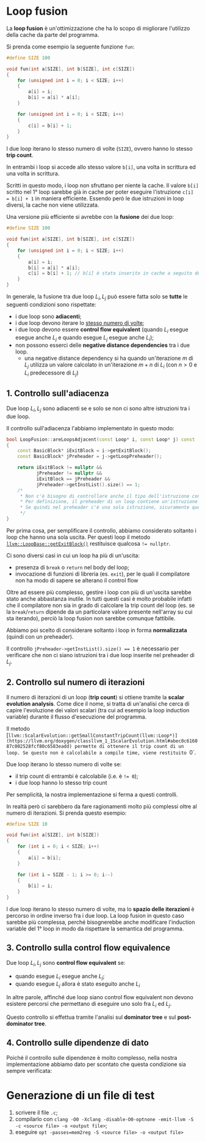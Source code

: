 # Loop fusion

La **loop fusion** è un'ottimizzazione che ha lo scopo di migliorare l'utilizzo della cache da parte del programma.

Si prenda come esempio la seguente funzione `fun`:

``` c
#define SIZE 100

void fun(int a[SIZE], int b[SIZE], int c[SIZE])
{
    for (unsigned int i = 0; i < SIZE; i++)
    {
        a[i] = i;
        b[i] = a[i] * a[i];
    }

    for (unsigned int i = 0; i < SIZE; i++)
    {
        c[i] = b[i] + 1;
    }
}
```

I due loop iterano lo stesso numero di volte (`SIZE`), ovvero hanno lo stesso **trip count**.

In entrambi i loop si accede allo stesso valore `b[i]`, una volta in scrittura ed una volta in scrittura.

Scritti in questo modo, i loop non sfruttano per niente la cache. Il valore `b[i]` scritto nel 1° loop sarebbe già in cache per poter eseguire l'istruzione `c[i] = b[i] + 1` in maniera efficiente. Essendo però le due istruzioni in loop diversi, la cache non viene utilizzata.

Una versione più efficiente si avrebbe con la **fusione** dei due loop:
``` c
#define SIZE 100

void fun(int a[SIZE], int b[SIZE], int c[SIZE])
{
    for (unsigned int i = 0; i < SIZE; i++)
    {
        a[i] = i;
        b[i] = a[i] * a[i];
        c[i] = b[i] + 1; // b[i] è stato inserito in cache a seguito dell'istruzione precedente
    }
}
```

In generale, la fusione tra due loop $L_i, L_j$ può essere fatta solo se **tutte** le seguenti condizioni sono rispettate:
- i due loop sono **adiacenti**;
- i due loop devono iterare lo <u>stesso numero di volte</u>;
- i due loop devono essere **control flow equivalent** (quando $L_i$ esegue esegue anche $L_j$ e quando esegue $L_j$ esegue anche $L_i$);
- non possono esserci delle **negative distance dependencies** tra i due loop.
  - una negative distance dependency si ha quando un'iterazione $m$ di $L_j$ utilizza un valore calcolato in un'iterazione $m + n$ di $L_i$ (con $n > 0$ e $L_i$ predecessore di $L_j$)

## 1. Controllo sull'adiacenza

Due loop $L_i, L_j$ sono adiacenti se e solo se non ci sono altre istruzioni tra i due loop.

Il controllo sull'adiacenza l'abbiamo implementato in questo modo:

``` c++
bool LoopFusion::areLoopsAdjacent(const Loop* i, const Loop* j) const
{
    const BasicBlock* iExitBlock = i->getExitBlock();
    const BasicBlock* jPreheader = j->getLoopPreheader();

    return iExitBlock != nullptr &&
           jPreheader != nullptr &&
           iExitBlock == jPreheader &&
           jPreheader->getInstList().size() == 1;
    /*
     * Non c'è bisogno di controllare anche il tipo dell'istruzione contenuta nel preheader.
     * Per definizione, il preheader di un loop contiene un'istruzione branch all'header del loop.
     * Se quindi nel preheader c'è una sola istruzione, sicuramente quella è una branch.
     */
}
```

Per prima cosa, per semplificare il controllo, abbiamo considerato soltanto i loop che hanno una sola uscita. Per questi loop il metodo [`llvm::LoopBase::getExitBlock()`](https://llvm.org/doxygen/classllvm_1_1LoopBase.html#ab48af53a5000ecede46c76dabb4578d2) restituisce qualcosa `!= nullptr`.

Ci sono diversi casi in cui un loop ha più di un'uscita:
- presenza di `break` o `return` nel body del loop;
- invocazione di funzioni di libreria (es. `exit`), per le quali il compilatore non ha modo di sapere se alterano il control flow

Oltre ad essere più complesso, gestire i loop con più di un'uscita sarebbe stato anche abbastanza inutile. In tutti questi casi è molto probabile infatti che il compilatore non sia in grado di calcolare la trip count del loop (es. se la `break`/`return` dipende da un particolare valore presente nell'array su cui sta iterando), perciò la loop fusion non sarebbe comunque fattibile.

Abbiamo poi scelto di considerare soltanto i loop in forma **normalizzata** (quindi con un preheader).

Il controllo `jPreheader->getInstList().size() == 1` è necessario per verificare che non ci siano istruzioni tra i due loop inserite nel preheader di $L_j$.

## 2. Controllo sul numero di iterazioni

Il numero di iterazioni di un loop (**trip count**) si ottiene tramite la **scalar evolution analysis**. Come dice il nome, si tratta di un'analisi che cerca di capire l'evoluzione dei valori scalari (tra cui ad esempio la loop induction variable) durante il flusso d'esecuzione del programma.

Il metodo [`llvm::ScalarEvolution::getSmallConstantTripCount(llvm::Loop*)](https://llvm.org/doxygen/classllvm_1_1ScalarEvolution.html#abec0c616087c002528fcf80c6583eadd) permette di ottenere il trip count di un loop. Se questo non è calcolabile a compile time, viene restituito `0`.

Due loop iterano lo stesso numero di volte se:
- il trip count di entrambi è calcolabile (i.e. è `!= 0`);
- i due loop hanno lo stesso trip count

Per semplicità, la nostra implementazione si ferma a questi controlli.

In realtà però ci sarebbero da fare ragionamenti molto più complessi oltre al numero di iterazioni. Si prenda questo esempio:

``` c
#define SIZE 10

void fun(int a[SIZE], int b[SIZE])
{
    for (int i = 0; i < SIZE; i++)
    {
        a[i] = b[i];
    }

    for (int i = SIZE - 1; i >= 0; i--)
    {
        b[i] = i;
    }
}
```

I due loop iterano lo stesso numero di volte, ma lo **spazio delle iterazioni** è percorso in ordine inverso fra i due loop. La loop fusion in questo caso sarebbe più complessa, perché bisognerebbe anche modificare l'induction variable del 1° loop in modo da rispettare la semantica del programma.

## 3. Controllo sulla control flow equivalence

Due loop $L_i, L_j$ sono **control flow equivalent** se:
- quando esegue $L_i$ esegue anche $L_j$;
- quando esegue $L_j$ allora è stato eseguito anche $L_i$

In altre parole, affinché due loop siano control flow equivalent non devono esistere percorsi che permettano di eseguire uno solo fra $L_i$ ed $L_j$.

Questo controllo si effettua tramite l'analisi sul **dominator tree** e sul **post-dominator tree**.

<!-- TODO: mettere il codice -->

## 4. Controllo sulle dipendenze di dato

Poiché il controllo sulle dipendenze è molto complesso, nella nostra implementazione abbiamo dato per scontato che questa condizione sia sempre verificata:

<!-- TOOD: inserire code snippet -->


# Generazione di un file di test

1. scrivere il file `.c`;
2. compilarlo con `clang -O0 -Xclang -disable-O0-optnone -emit-llvm -S -c <source file> -o <output file>`;
3. eseguire `opt -passes=mem2reg -S <source file> -o <output file>`

